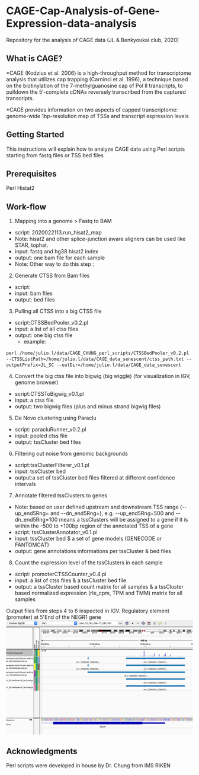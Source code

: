 # CAGE-Cap-Analysis-of-Gene-Expression-data-analysis
Repository for the analysis of CAGE data 
(JL & Benkyoukai club, 2020)
## What is CAGE?
*CAGE (Kodzius et al. 2006) is a high-throughput method for transcriptome analysis that utilizes cap trapping (Carninci et al. 1996), a technique based on the biotinylation of the 7-methylguanosine cap of Pol II transcripts, to pulldown the 5′-complete cDNAs reversely transcribed from the captured transcripts.

*CAGE provides information on two aspects of capped transcriptome: genome-wide 1bp-resolution map of TSSs and transcript expression levels

## Getting Started
This  instructions will explain how to analyze CAGE data using Perl scripts starting from fastq files or TSS bed files
## Prerequisites
Perl
Histat2

## Work-flow
1. Mapping into a genome  > Fastq to BAM
* script: 2020022113.run_hisat2_map
* Note: hisat2 and other splice-junction aware aligners can be used like STAR, tophat.
* input: fastq and hg38 hisat2 index
* output: one bam file for each sample 
* Note: Other way to do this step : 
2. Generate CTSS from Bam files 
* script: 
* input: bam files
* output: bed files
3. Pulling all CTSS into a big CTSS file
* script:CTSSBedPooler_v0.2.pl
* input:	a list of all ctss files
* output:	one big ctss file
  - example:
```
perl /home/julio.l/data/CAGE_CHUNG_perl_scripts/CTSSBedPooler_v0.2.pl --CTSSListPath=/home/julio.l/data/CAGE_data_senescent/ctss_path.txt --outputPrefix=JL_SC --outDir=/home/julio.l/data/CAGE_data_senescent
```

4. Convert the big ctss file into bigwig (big wiggle)  (for visualization in IGV, genome browser)
* script:CTSSToBigwig_v0.1.pl
* input: a ctss file
* output: two bigwig files (plus and minus strand bigwig files)
5. De Novo clustering using Paraclu
* script: paracluRunner_v0.2.pl
* input: pooled ctss file
* output: tssCluster bed files
6. Filtering out noise from genomic backgrounds
* script:tssClusterFilterer_v0.1.pl
* input: tssCluster bed
* output:a set of tssCluster bed files filtered at different confidence intervals
7. Annotate filtered tssClusters to genes
* Note: based on user defined upstream and downstream TSS range (--up_end5Rng= and --dn_end5Rng=), e.g. --up_end5Rng=500 and --dn_end5Rng=100 means a tssClusters will be assigned to a gene if it is within the -500 to +100bp region of the annotated TSS of a gene
* script: tssClusterAnnotator_v0.1.pl
* input: tssCluster bed $ a set of gene models (GENECODE or  FANTOMCAT)
* output: gene annotations informations per tssCluster & bed files 
8. Count the expression level of the tssClusters in each sample
* script: promoterCTSSCounter_v0.4.pl
* input: a list of ctss files & a tssCluster bed file
* output: a tssCluster based count matrix for all samples & a tssCluster based normalized expression (rle_cpm, TPM and TMM) matrix for all samples

Output files from steps 4 to 6 inspected in IGV. Regulatory element (promoter) at 5'End of the NEGR1 gene
![File inspection in IGV from 4 to 6](https://github.com/JulioLeonIncio/CAGE-CAGE-Cap-Analysis-of-Gene-Expression-data-analysis/blob/master/image.png)



## Acknowledgments
Perl scripts were developed in house by Dr. Chung from IMS RIKEN
